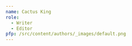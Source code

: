 ```yaml
---
name: Cactus King
role:
  - Writer
  - Editor
pfp: /src/content/authors/_images/default.png
---
```

